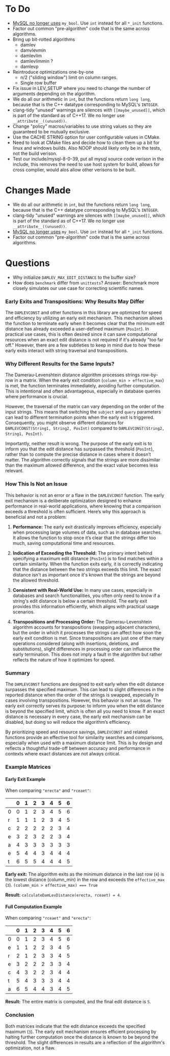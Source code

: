 # To Do

 - [MySQL no longer uses](https://dev.mysql.com/doc/relnotes/mysql/8.0/en/news-8-0-1.html#mysqld-8-0-1-compiling) 
`my_bool`. Use `int` instead for all `*_init` functions.
 - Factor out common "pre-algorithm" code that is the same across algorithms.
 - Bring up bit-rotted algorithms
   - damlev
   - damvlevmin
   - damlevlim
   - damlevlimmin ?
   - damlevp
 - Reintroduce optimizations one-by-one
   - n/2 ("sliding window") limit on column ranges.
   - Single row buffer
 - Fix issue in LEV_SETUP where you need to change the number of arguments depending on the algorithm.
 - We do all our arithmetic in `int`, but the functions return `long long`, because that is the C++ datatype corresponding to MySQL's `INTEGER`.
 - clang-tidy "unused" warnings are silences with `[[maybe_unused]]`, which is part of the standard as of C++17. We no longer use `__attribute__((unused))`.
 - Change "policy" macros/variables to use string values so they are guaranteed to be mutually exclusive.
 - Use the CACHE STRING option for user configurable values in CMake.
 - Need to look at CMake files and decide how to clean them up a bit for linux and windows builds.  Also NOOP should likely only be in the tests, not the build verison.
 - Test our include/mysql-8-0-39, put all mysql source code verison in the include, this removes the need to use host system for build, allows for cross complier, would alos allow other verisons to be built. 

# Changes Made

- We do all our arithmetic in `int`, but the functions return `long long`, because that is the C++ datatype corresponding to MySQL's `INTEGER`.
- clang-tidy "unused" warnings are silences with `[[maybe_unused]]`, which is part of the standard as of C++17. We no longer use `__attribute__((unused))`.
- [MySQL no longer uses](https://dev.mysql.com/doc/relnotes/mysql/8.0/en/news-8-0-1.html#mysqld-8-0-1-compiling)
  `my_bool`. Use `int` instead for all `*_init` functions.
- Factor out common "pre-algorithm" code that is the same across algorithms.


# Questions

 * Why initialize `DAMLEV_MAX_EDIT_DISTANCE` to the buffer size?
 * How does `benchmark` differ from `unittests`? Answer: Benchmark more closely simulates our use case for correcting scientific names.



### Early Exits and Transpositions: Why Results May Differ

The `DAMLEVCONST` and other functions in this library are optimized for speed and efficiency by utilizing an early exit mechanism. This mechanism allows the function to terminate early when it becomes clear that the minimum edit distance has already exceeded a user-defined maximum (`PosInt`). In practical use cases, this is often desired since it can save computational resources when an exact edit distance is not required if it's already "too far off." However, there are a few subtleties to keep in mind due to how these early exits interact with string traversal and transpositions.

### Why Different Results for the Same Inputs?

The Damerau-Levenshtein distance algorithm processes strings row-by-row in a matrix. When the early exit condition (`column_min > effective_max`) is met, the function terminates immediately, avoiding further computation. This is intentional and often advantageous, especially in database queries where performance is crucial.

However, the traversal of the matrix can vary depending on the order of the input strings. This means that switching the `subject` and `query` parameters can lead to different termination points when the early exit is triggered. Consequently, you might observe different distances for `DAMLEVCONST(String1, String2, PosInt)` compared to `DAMLEVCONST(String2, String1, PosInt)`.

Importantly, neither result is wrong. The purpose of the early exit is to inform you that the edit distance has surpassed the threshold (`PosInt`), rather than to compute the precise distance in cases where it doesn’t matter. The algorithm correctly signals that the strings are more dissimilar than the maximum allowed difference, and the exact value becomes less relevant.

### How This Is Not an Issue

This behavior is not an error or a flaw in the `DAMLEVCONST` function. The early exit mechanism is a deliberate optimization designed to enhance performance in real-world applications, where knowing that a comparison exceeds a threshold is often sufficient. Here’s why this approach is beneficial and not a problem:

1. **Performance:** The early exit drastically improves efficiency, especially when processing large volumes of data, such as in database searches. It allows the function to stop once it’s clear that the strings differ too much, saving computational time and resources.

2. **Indication of Exceeding the Threshold:** The primary intent behind specifying a maximum edit distance (`PosInt`) is to find matches within a certain similarity. When the function exits early, it is correctly indicating that the distance between the two strings exceeds this limit. The exact distance isn't as important once it's known that the strings are beyond the allowed threshold.

3. **Consistent with Real-World Use:** In many use cases, especially in databases and search functionalities, you often only need to know if a string's edit distance is below a certain threshold. The early exit provides this information efficiently, which aligns with practical usage scenarios.

4. **Transpositions and Processing Order:** The Damerau-Levenshtein algorithm accounts for transpositions (swapping adjacent characters), but the order in which it processes the strings can affect how soon the early exit condition is met. Since transpositions are just one of the many operations considered (along with insertions, deletions, and substitutions), slight differences in processing order can influence the early termination. This does not imply a fault in the algorithm but rather reflects the nature of how it optimizes for speed.

### Summary

The `DAMLEVCONST` functions are designed to exit early when the edit distance surpasses the specified maximum. This can lead to slight differences in the reported distance when the order of the strings is swapped, especially in cases involving transpositions. However, this behavior is not an issue. The early exit correctly serves its purpose: to inform you when the edit distance is beyond the specified limit, which is often all you need to know. If an exact distance is necessary in every case, the early exit mechanism can be disabled, but doing so will reduce the algorithm’s efficiency.

By prioritizing speed and resource savings, `DAMLEVCONST` and related functions provide an effective tool for similarity searches and comparisons, especially when used with a maximum distance limit. This is by design and reflects a thoughtful trade-off between accuracy and performance in contexts where exact distances are not always critical.

### Example Matrices

#### Early Exit Example

When comparing `"erecta"` and `"rceaet"`:

|   | 0 | 1 | 2 | 3 | 4 | 5 | 6 |
|---|---|---|---|---|---|---|---|
| 0 | 0 | 1 | 2 | 3 | 4 | 5 | 6 |
| r | 1 | 1 | 1 | 2 | 3 | 4 | 5 |
| c | 2 | 2 | 2 | 2 | 2 | 3 | 4 |
| e | 3 | 2 | 3 | 2 | 2 | 3 | 4 |
| a | 4 | 3 | 3 | 3 | 3 | 3 | 3 |
| e | 5 | 4 | 4 | 3 | 4 | 4 | 4 |
| t | 6 | 5 | 5 | 4 | 4 | 4 | 5 |

**Early exit:** The algorithm exits as the minimum distance in the last row (`4`) is the lowest distance (column_min) in the row and exceeds the `effective_max` (`3`).
`(column_min > effective_max) === True`

**Result:** `calculateDamLevDistance(erecta, rceaet) = 4`.

#### Full Computation Example

When comparing `"rceaet"` and `"erecta"`:

|   | 0 | 1 | 2 | 3 | 4 | 5 | 6 |
|---|---|---|---|---|---|---|---|
| 0 | 0 | 1 | 2 | 3 | 4 | 5 | 6 |
| e | 1 | 1 | 2 | 2 | 3 | 4 | 5 |
| r | 2 | 1 | 2 | 3 | 3 | 4 | 5 |
| e | 3 | 2 | 2 | 2 | 3 | 3 | 4 |
| c | 4 | 3 | 2 | 2 | 3 | 4 | 4 |
| t | 5 | 4 | 3 | 3 | 3 | 4 | 4 |
| a | 6 | 5 | 4 | 4 | 3 | 4 | 5 |

**Result:** The entire matrix is computed, and the final edit distance is `5`.

### Conclusion

Both matrices indicate that the edit distance exceeds the specified maximum (`3`). The early exit mechanism ensures efficient processing by halting further computation once the distance is known to be beyond the threshold. The slight differences in results are a reflection of the algorithm's optimization, not a flaw.
